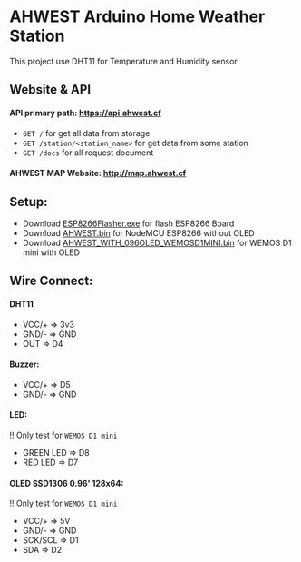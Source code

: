# AHWEST Arduino Home Weather Station

This project use DHT11 for Temperature and Humidity sensor

## Website & API
#### API primary path: https://api.ahwest.cf
 - <code>GET /</code> for get all data from storage
 - <code>GET /station/<station_name></code> for get data from some station
 - <code>GET /docs</code> for all request document

#### AHWEST MAP Website: http://map.ahwest.cf

## Setup:
- Download [ESP8266Flasher.exe](https://github.com/nodemcu/nodemcu-flasher/raw/master/Win64/Release/ESP8266Flasher.exe) for flash ESP8266 Board <br>
- Download [AHWEST.bin](https://github.com/Karibura-Cyber/AHWEST/raw/main/bin/AHWEST.bin) for NodeMCU ESP8266 without OLED<br>
- Download [AHWEST_WITH_096OLED_WEMOSD1MINI.bin](https://github.com/Karibura-Cyber/AHWEST/raw/main/bin/AHWEST_WITH_096OLED_WEMOSD1MINI.bin) for WEMOS D1 mini with OLED

## Wire Connect:
#### DHT11
- VCC/+ => 3v3
- GND/- => GND
- OUT   => D4

#### Buzzer:
- VCC/+ => D5
- GND/- => GND

#### LED:
!! Only test for <code>WEMOS D1 mini</code>
- GREEN LED => D8
- RED LED   => D7


#### OLED SSD1306 0.96' 128x64:
!! Only test for <code>WEMOS D1 mini</code>
- VCC/+   => 5V
- GND/-   => GND
- SCK/SCL => D1
- SDA     => D2

